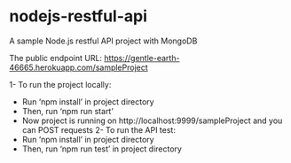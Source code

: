 # nodejs-restful-api
A sample Node.js restful API project with MongoDB

The public endpoint URL: https://gentle-earth-46665.herokuapp.com/sampleProject

1-	To run the project locally:
-	Run ‘npm install’ in project directory
-	Then, run ‘npm run start’
-	Now project is running on http://localhost:9999/sampleProject and you can POST requests
2-	To run the API test:
-	Run ‘npm install’ in project directory
-	Then, run ‘npm run test’ in project directory
